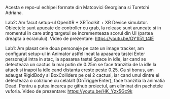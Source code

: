 Acesta e repo-ul echipei formate din Matcovici Georgiana si Turetchi Adriana.

Lab2:
Am facut setup-ul OpenXR + XRToolkit + XR Device simulator.
Obiectele sunt apucate de controller cu grab, la release sunt aruncate si in momentul in care ating targetul se incrementeaza scorul din UI (partea dreapta a ecranului).
Video de prezentare: https://youtu.be/OY1I51_t4IE

Lab1:
Am plasat cele doua personaje pe cate un image tracker, am configurat setup-ul in Animator astfel incat la apasarea tastei Enter personajul intra in atac, la apasarea tastei Space in idle, iar cand se detecteaza un cactus la mai putin de 0.25m se face tranzitia de la idle la attack si inapoi la idle cand distanta creste peste 0.25.
Ca si bonus, am adaugat RigidBody si BoxColliders pe cei 2 cactusi, iar cand unul dintre ei detecteaza o coliziune cu celalalt (OnTriggerEnter), face tranzitia la animatia Dead.
Pentru a putea incarca pe github proiectul, am eliminat din pachetele vuforia.
Video de prezentare: https://youtu.be/HK_Yzx5Gc9k
